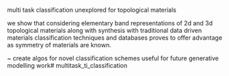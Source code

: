multi task classification unexplored for topological materials 

we show that considering elementary band representations of 2d and 3d topological materials along with synthesis with traditional data driven materials classification techniques and databases proves to offer advantage as symmetry of materials are known.

~ create algos for novel classification schemes useful for future generative modelling work# multitask_ti_classification
